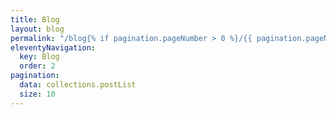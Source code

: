```yaml
---
title: Blog
layout: blog
permalink: "/blog{% if pagination.pageNumber > 0 %}/{{ pagination.pageNumber + 1 }}{% endif %}/index.html"
eleventyNavigation:
  key: Blog
  order: 2
pagination:
  data: collections.postList
  size: 10
---
```

